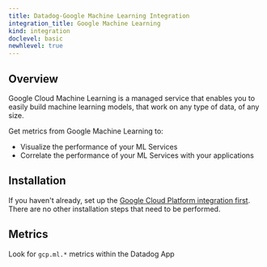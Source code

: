 ```yaml
---
title: Datadog-Google Machine Learning Integration
integration_title: Google Machine Learning
kind: integration
doclevel: basic
newhlevel: true
---
```


## Overview
Google Cloud Machine Learning is a managed service that enables you to easily build machine learning models, that work on any type of data, of any size.

Get metrics from Google Machine Learning to:

* Visualize the performance of your ML Services
* Correlate the performance of your ML Services with your applications

## Installation

If you haven't already, set up the [Google Cloud Platform integration first](/integrations/google_cloud_platform). There are no other installation steps that need to be performed.

## Metrics

Look for `gcp.ml.*` metrics within the Datadog App

